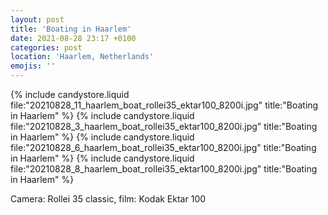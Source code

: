 ```yaml
---
layout: post
title: 'Boating in Haarlem'
date: 2021-08-28 23:17 +0100
categories: post
location: 'Haarlem, Netherlands'
emojis: ''
---
```


{% include candystore.liquid file:"20210828_11_haarlem_boat_rollei35_ektar100_8200i.jpg" title:"Boating in Haarlem" %}
{% include candystore.liquid file:"20210828_3_haarlem_boat_rollei35_ektar100_8200i.jpg" title:"Boating in Haarlem" %}
{% include candystore.liquid file:"20210828_6_haarlem_boat_rollei35_ektar100_8200i.jpg" title:"Boating in Haarlem" %}
{% include candystore.liquid file:"20210828_8_haarlem_boat_rollei35_ektar100_8200i.jpg" title:"Boating in Haarlem" %}

Camera: Rollei 35 classic, film: Kodak Ektar 100
